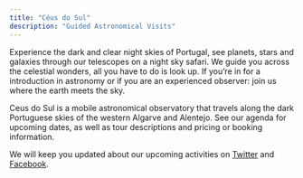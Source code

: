 ```yaml
---
title: "Céus do Sul"
description: "Guided Astronomical Visits"
---
```


Experience the dark and clear night skies of Portugal, see planets, stars and galaxies through our telescopes on a night sky safari. We guide you across the celestial wonders, all you have to do is look up.
If you’re in for a introduction in astronomy or if you are an experienced observer: join us where the earth meets the sky.

Ceus do Sul is a mobile astronomical observatory that travels along the dark Portuguese skies of the western Algarve and Alentejo.
See our agenda for upcoming dates, as well as tour descriptions and pricing or booking information.

We will keep you updated about our upcoming activities on [Twitter](https://twitter.com/ceusdosul) and [Facebook](https://www.facebook.com/ceusdosul/).
